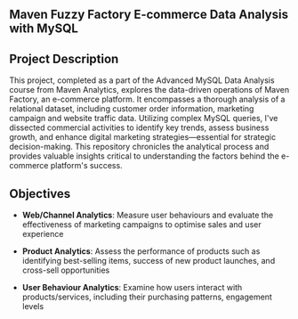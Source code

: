 ## Maven Fuzzy Factory E-commerce Data Analysis with MySQL

## Project Description
This project, completed as a part of the Advanced MySQL Data Analysis course from Maven Analytics, explores the data-driven operations of Maven Factory, an e-commerce platform. It encompasses a thorough analysis of a relational dataset, including customer order information, marketing campaign and website traffic data. Utilizing complex MySQL queries, I've dissected commercial activities to identify key trends, assess business growth, and enhance digital marketing strategies—essential for strategic decision-making. This repository chronicles the analytical process and provides valuable insights critical to understanding the factors behind the e-commerce platform's success.

## Objectives

- **Web/Channel Analytics**: Measure user behaviours and evaluate the effectiveness of marketing campaigns to optimise sales and user experience

- **Product Analytics**: Assess the performance of products such as identifying best-selling items, success of new product launches, and cross-sell opportunities

- **User Behaviour Analytics**: Examine how users interact with products/services, including their purchasing patterns, engagement levels
